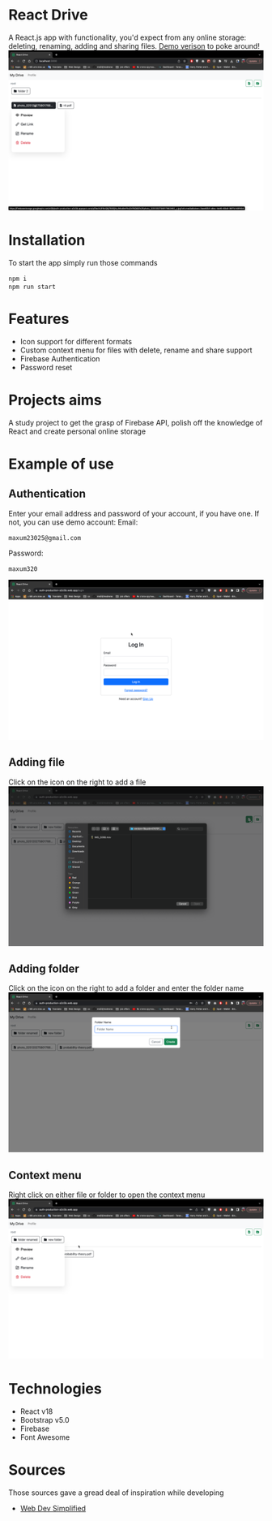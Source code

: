 # React Drive

A React.js app with functionality, you'd expect from any online storage: deleting, renaming, adding and sharing files. [Demo verison](https://auth-production-a2c5b.web.app/) to poke around!
![React Drive](./readme/react%20drive.png)

# Installation

To start the app simply run those commands

```
npm i
npm run start
```

# Features

- Icon support for different formats
- Custom context menu for files with delete, rename and share support
- Firebase Authentication
- Password reset

# Projects aims

A study project to get the grasp of Firebase API, polish off the knowledge of React and create personal online storage

# Example of use

## Authentication

Enter your email address and password of your account, if you have one. If not, you can use demo account:
Email: 
```
maxum23025@gmail.com
```
Password: 
```
maxum320
```


<img src='./readme/home-page.png' />

## Adding file

Click on the icon on the right to add a file
<img src='./readme/adding-file.png' />

## Adding folder

Click on the icon on the right to add a folder and enter the folder name
<img src='./readme/adding-folder.png' />

## Context menu

Right click on either file or folder to open the context menu
<img src='./readme/context-menu.png' />

# Technologies

- React v18
- Bootstrap v5.0
- Firebase
- Font Awesome

# Sources

Those sources gave a gread deal of inspiration while developing

- [Web Dev Simplified](https://youtu.be/6XTRElVAZ9Y)
